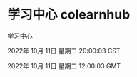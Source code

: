 # 学习中心 colearnhub
[学习中心](http://27.19.33.125:56308/colearnhub/)

2022年 10月 11日 星期二 20:00:03 CST

2022年 10月 11日 星期二 12:00:03 GMT
